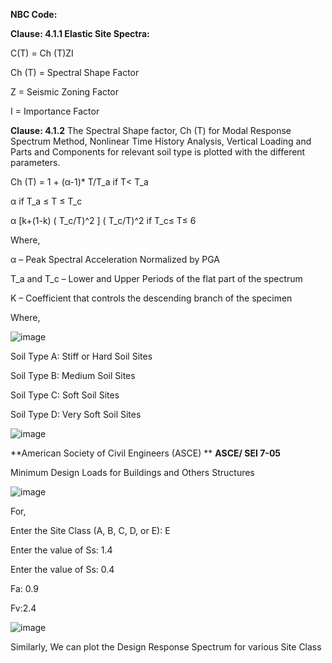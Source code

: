 **NBC Code:**

**Clause: 4.1.1 Elastic Site Spectra:**

C(T) = Ch (T)ZI 

Ch (T) = Spectral Shape Factor 

Z = Seismic Zoning Factor

I = Importance Factor

**Clause: 4.1.2** The Spectral Shape factor, Ch (T) for Modal Response Spectrum Method, Nonlinear Time History Analysis, Vertical Loading and Parts and Components for relevant soil type is plotted with the different parameters. 

Ch (T) =   1 + (α-1)*  T/T_a   if T< T_a

α  if  T_a ≤ T ≤ T_c

α [k+(1-k) ( T_c/T)^2 ] ( T_c/T)^2 if  T_c≤ T≤ 6
   
Where,

α – Peak Spectral Acceleration Normalized by PGA

T_a and T_c – Lower and Upper Periods of the flat part of the spectrum

K – Coefficient that controls the descending branch of the specimen

Where,

![image](https://github.com/Samjhana-Sharma-Structural-Engineering/Design-Response-Spectrum-NBC-Code-ASCE-Code/assets/158802977/971196e3-e8de-4b71-8f1c-ac928c7be8ee)

Soil Type A: Stiff or Hard Soil Sites

Soil Type B: Medium Soil Sites

Soil Type C: Soft Soil Sites

Soil Type D: Very Soft Soil Sites

![image](https://github.com/Samjhana-Sharma-Structural-Engineering/Design-Response-Spectrum-NBC-Code-ASCE-Code/assets/158802977/f613dc97-71a4-4c90-aaab-2141da2609a3)

**American Society of Civil Engineers (ASCE)
**
**ASCE/ SEI 7-05**

Minimum Design Loads for Buildings and Others Structures

![image](https://github.com/Samjhana-Sharma-Structural-Engineering/Design-Response-Spectrum-NBC-Code-ASCE-Code/assets/158802977/83d5df71-57c2-4a87-b15d-f6c4cb897398)

For, 

Enter the Site Class (A, B, C, D, or E): E

Enter the value of Ss: 1.4

Enter the value of Ss: 0.4

Fa: 0.9

Fv:2.4

![image](https://github.com/Samjhana-Sharma-Structural-Engineering/Design-Response-Spectrum-NBC-Code-ASCE-Code/assets/158802977/3a0182e4-c213-46ec-9ed9-96a0e2b06e8f)

Similarly, We can plot the Design Response Spectrum for various Site Class





